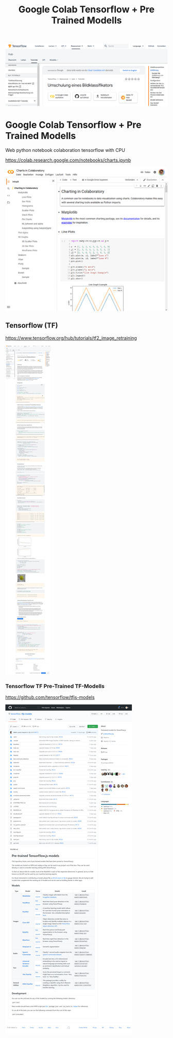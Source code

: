﻿---
layout: post
title:  Google Colab Tensorflow + Pre Trained Modells 
categories: [google, colab, tensorflowsorflow ]
tags:  [google, colab, tensorflowsorflow ]
---


![](../pic/Screenshot_2021-01-27%20Umschulung%20eines%20Bildklassifikators%20TensorFlow%20Hub-crop.png)

# Google Colab Tensorflow + Pre Trained Modells 
Web python notebook colaboration tensorflow with CPU

<https://colab.research.google.com/notebooks/charts.ipynb>

![](../pic/Screenshot_2021-01-27%20Google%20Colaboratory.png)

## Tensorflow (TF)

<https://www.tensorflow.org/hub/tutorials/tf2_image_retraining> 

![](../pic/Screenshot_2021-01-27%20Umschulung%20eines%20Bildklassifikators%20TensorFlow%20Hub.png)

### Tensorflow TF Pre-Trained TF-Modells

<https://github.com/tensorflow/tfjs-models>

![](../pic/Screenshot_2021-01-27%20tensorflow%20tfjs-models.png)